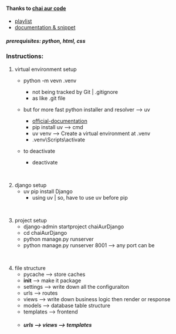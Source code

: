 #### Thanks to [chai aur code](https://www.youtube.com/@chaiaurcode)
- [playlist](https://www.youtube.com/playlist?list=PLu71SKxNbfoDOf-6vAcKmazT92uLnWAgy)
- [documentation & snippet](https://chaicode.com/blogs/getting-started-with-django)


##### prerequisites: python, html, css

### Instructions:
1. virtual environment setup
    - python -m vevn .venv
        - not being tracked by Git | .gitignore
        - as like .git file

    - but for more fast python installer and resolver --> uv
        
        - [official-documentation](https://pypi.org/project/uv)
        - pip install uv  -->  cmd
        - uv venv  -->  Create a virtual environment at .venv
        - .venv\Scripts\activate

    - to deactivate
        - deactivate
<br>

2. django setup
    - uv pip install Django
        - using uv | so, have to use uv before pip
<br>

3. project setup
    - django-admin startproject chaiAurDjango
    - cd chaiAurDjango
    - python manage.py runserver
    - python manage.py runserver 8001 --> any port can be
<br>

4. file structure
    - pycache  -->  store caches
    - __init__  -->  make it package
    - settings  -->  write down all the configuraiton
    - urls  -->  routes
    - views  -->  write down business logic then render or response
    - models  -->  database table structure
    - templates  -->  frontend
    - ##### urls --> views --> templates